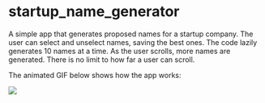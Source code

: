 # startup_name_generator

A simple app that generates proposed names for a startup company. The user can select and unselect names, saving the best ones. The code lazily generates 10 names at a time. As the user scrolls, more names are generated. There is no limit to how far a user can scroll.

The animated GIF below shows how the app works: 

![](http://i.imgur.com/OUkLi.gif)


